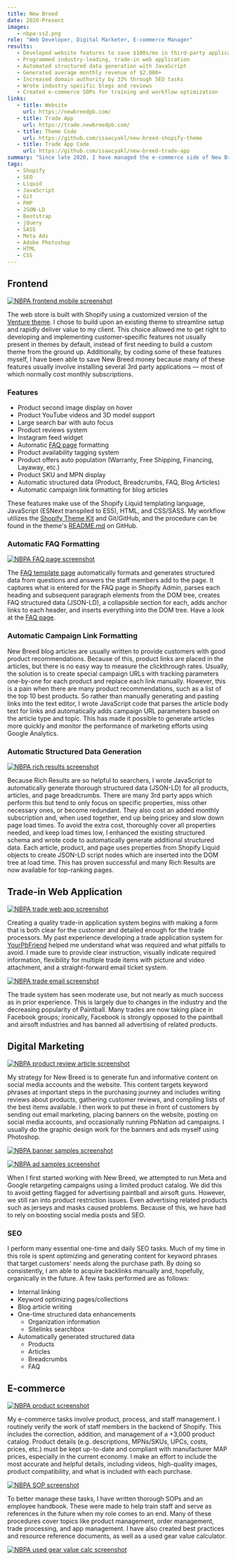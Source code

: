 ```yaml
---
title: New Breed
date: 2020-Present
images:
   - nbpa-ss2.png
role: "Web Developer, Digital Marketer, E-commerce Manager"
results:
   - Developed website features to save $100s/mo in third-party application subscriptions
   - Programmed industry-leading, trade-in web application
   - Automated structured data generation with JavaScript
   - Generated average monthly revenue of $2,000+
   - Increased domain authority by 33% through SEO tasks
   - Wrote industry specific blogs and reviews
   - Created e-commerce SOPs for training and workflow optimization
links:
   - title: Website
     url: https://newbreedpb.com/
   - title: Trade App
     url: https://trade.newbreedpb.com/
   - title: Theme Code
     url: https://github.com/isaacyakl/new-breed-shopify-theme
   - title: Trade App Code
     url: https://github.com/isaacyakl/new-breed-trade-app
summary: "Since late 2020, I have managed the e-commerce side of New Breed Paintball & Airsoft. My main concern has been to continue providing a friendly, reliable customer experience as they have since 2008. This has encompassed setting them up with Shopify for both their e-commerce and retail locations; developing web improvements; creating marketing content; and authoring SOPs to better enhance workflows. In all, the web store has stiff competition from well-established online paintball and airsoft retailers but is still managing to grow and generate consistent revenue."
tags:
   - Shopify
   - SEO
   - Liquid
   - JavaScript
   - Git
   - PHP
   - JSON-LD
   - Bootstrap
   - jQuery
   - SASS
   - Meta Ads
   - Adobe Photoshop
   - HTML
   - CSS
---
```


## Frontend

[![NBPA frontend mobile screenshot](/img/work/nbpa-ss6-frontend-mobile.jpg)](/img/work/nbpa-ss6-frontend-mobile.jpg)

The web store is built with Shopify using a customized version of the [Venture theme](https://themes.shopify.com/themes/venture/styles/snowboards). I chose to build upon an existing theme to streamline setup and rapidly deliver value to my client. This choice allowed me to get right to developing and implementing customer-specific features not usually present in themes by default, instead of first needing to build a custom theme from the ground up. Additionally, by coding some of these features myself, I have been able to save New Breed money because many of these features usually involve installing several 3rd party applications &mdash; most of which normally cost monthly subscriptions.

### Features

-  Product second image display on hover
-  Product YouTube videos and 3D model support
-  Large search bar with auto focus
-  Product reviews system
-  Instagram feed widget
-  Automatic [FAQ page](https://newbreedpb.com/pages/frequently-asked-questions) formatting
-  Product availability tagging system
-  Product offers auto population (Warranty, Free Shipping, Financing, Layaway, etc.)
-  Product SKU and MPN display
-  Automatic structured data (Product, Breadcrumbs, FAQ, Blog Articles)
-  Automatic campaign link formatting for blog articles

These features make use of the Shopify Liquid templating language, JavaScript (ESNext transpiled to ES5), HTML, and CSS/SASS. My workflow utilizes the [Shopify Theme Kit](https://shopify.dev/themes/tools/theme-kit) and Git/GitHub, and the procedure can be found in the theme's [README.md](https://github.com/isaacyakl/new-breed-shopify-theme#new-version-procedure) on GitHub.

### Automatic FAQ Formatting

[![NBPA FAQ page screenshot](/img/work/nbpa-ss9-faq-page.jpg)](/img/work/nbpa-ss9-faq-page.jpg)

The [FAQ template page](https://github.com/isaacyakl/new-breed-shopify-theme/blob/4fd2acfdafe4bc67b8100e8d8f4e9e4ac143cc66/templates/page.faq.liquid) automatically formats and generates structured data from questions and answers the staff members add to the page. It captures what is entered for the FAQ page in Shopify Admin, parses each heading and subsequent paragraph elements from the DOM tree, creates FAQ structured data (JSON-LD), a collapsible section for each, adds anchor links to each header, and inserts everything into the DOM tree. Have a look at the [FAQ page](https://newbreedpb.com/pages/frequently-asked-questions).

### Automatic Campaign Link Formatting

New Breed blog articles are usually written to provide customers with good product recommendations. Because of this, product links are placed in the articles, but there is no easy way to measure the clickthrough rates. Usually, the solution is to create special campaign URLs with tracking parameters one-by-one for each product and replace each link manually. However, this is a pain when there are many product recommendations, such as a list of the top 10 best products. So rather than manually generating and pasting links into the text editor, I wrote JavaScript code that parses the article body text for links and automatically adds campaign URL parameters based on the article type and topic. This has made it possible to generate articles more quickly and monitor the performance of marketing efforts using Google Analytics.

### Automatic Structured Data Generation

[![NBPA rich results screenshot](/img/work/nbpa-ss10-rich-results.jpg)](/img/work/nbpa-ss10-rich-results.jpg)

Because Rich Results are so helpful to searchers, I wrote JavaScript to automatically generate thorough structured data (JSON-LD) for all products, articles, and page breadcrumbs. There are many 3rd party apps which perform this but tend to only focus on specific properties, miss other necessary ones, or become redundant. They also cost an added monthly subscription and, when used together, end up being pricey and slow down page load times. To avoid the extra cost, thoroughly cover all properties needed, and keep load times low, I enhanced the existing structured schema and wrote code to automatically generate additional structured data. Each article, product, and page uses properties from Shopify Liquid objects to create JSON-LD script nodes which are inserted into the DOM tree at load time. This has proven successful and many Rich Results are now available for top-ranking pages.

## Trade-in Web Application

[![NBPA trade web app screenshot](/img/work/nbpa-ss3-trade-app.jpg)](/img/work/nbpa-ss3-trade-app.jpg)

Creating a quality trade-in application system begins with making a form that is both clear for the customer and detailed enough for the trade processors. My past experience developing a trade application system for [YourPbFriend](/work/yourpbfriend) helped me understand what was required and what pitfalls to avoid. I made sure to provide clear instruction, visually indicate required information, flexibility for multiple trade items with picture and video attachment, and a straight-forward email ticket system.

[![NBPA trade email screenshot](/img/work/nbpa-ss5-trade-app-email.jpg)](/img/work/nbpa-ss5-trade-app-email.jpg)

The trade system has seen moderate use, but not nearly as much success as in prior experience. This is largely due to changes in the industry and the decreasing popularity of Paintball. Many trades are now taking place in Facebook groups; ironically, Facebook is strongly opposed to the paintball and airsoft industries and has banned all advertising of related products.

## Digital Marketing

[![NBPA product review article screenshot](/img/work/nbpa-ss11-product-review-article.jpg)](/img/work/nbpa-ss11-product-review-article.jpg)

My strategy for New Breed is to generate fun and informative content on social media accounts and the website. This content targets keyword phrases at important steps in the purchasing journey and includes writing reviews about products, gathering customer reviews, and compiling lists of the best items available. I then work to put these in front of customers by sending out email marketing, placing banners on the website, posting on social media accounts, and occasionally running PbNation ad campaigns. I usually do the graphic design work for the banners and ads myself using Photoshop.

[![NBPA banner samples screenshot](/img/work/nbpa-ss12-banner-samples.jpg)](/img/work/nbpa-ss12-banner-samples.jpg)

[![NBPA ad samples screenshot](/img/work/nbpa-ss13-ad-samples.jpg)](/img/work/nbpa-ss13-ad-samples.jpg)

When I first started working with New Breed, we attempted to run Meta and Google retargeting campaigns using a limited product catalog. We did this to avoid getting flagged for advertising paintball and airsoft guns. However, we still ran into product restriction issues. Even advertising related products such as jerseys and masks caused problems. Because of this, we have had to rely on boosting social media posts and SEO.

### SEO

I perform many essential one-time and daily SEO tasks. Much of my time in this role is spent optimizing and generating content for keyword phrases that target customers' needs along the purchase path. By doing so consistently, I am able to acquire backlinks manually and, hopefully, organically in the future. A few tasks performed are as follows:

-  Internal linking
-  Keyword optimizing pages/collections
-  Blog article writing
-  One-time structured data enhancements
   -  Organization information
   -  Sitelinks searchbox
-  Automatically generated structured data
   -  Products
   -  Articles
   -  Breadcrumbs
   -  FAQ

## E-commerce

[![NBPA product screenshot](/img/work/nbpa-ss14-product.jpg)](/img/work/nbpa-ss14-product.jpg)

My e-commerce tasks involve product, process, and staff management. I routinely verify the work of staff members in the backend of Shopify. This includes the correction, addition, and management of a +3,000 product catalog. Product details (e.g. descriptions, MPNs/SKUs, UPCs, costs, prices, etc.) must be kept up-to-date and compliant with manufacturer MAP prices, especially in the current economy. I make an effort to include the most accurate and helpful details, including videos, high-quality images, product compatibility, and what is included with each purchase.

[![NBPA SOP screenshot](/img/work/nbpa-ss7-sop.jpg)](/img/work/nbpa-ss7-sop.jpg)

To better manage these tasks, I have written thorough SOPs and an employee handbook. These were made to help train staff and serve as references in the future when my role comes to an end. Many of these procedures cover topics like product management, order management, trade processing, and app management. I have also created best practices and resource reference documents, as well as a used gear value calculator.

[![NBPA used gear value calc screenshot](/img/work/nbpa-ss8-used-gear-value-calculator.jpg)](/img/work/nbpa-ss8-used-gear-value-calculator.jpg)
